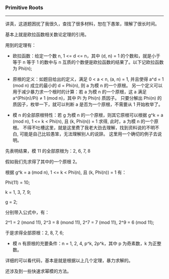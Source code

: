 ### Primitive Roots

---

讲真，这道题困扰了我很久，查找了很多材料，恕在下愚笨，理解了很长时间。

基本上就是欧拉函数相关数论定理的引用。

用到的定理有：

- 欧拉函数：给定一个数 n, 1 <= d <= n，其中 (d, n) = 1 的个数和，就是小于等于 n 等于 1 的数中与 n 互质的个数便是欧拉函数的结果了。以下记欧拉函数为 Phi(n);

- 原根的定义：如题目给出的定义，满足 0 < a < n, (a, n) = 1, 并且使得 a^d = 1 (mod n) 成立的最小的 d = Phi(n), 则 a 为模 n 的一个原根。 
另一个定义可以用于减少暴力求一个根时的计算：若 a 为模 n 的一个原根，这 a 满足 a^(Phi(n)/Pi) ≠ 1 (mod n)，其中 Pi 为 Phi(n) 质因子。
只要分解出 Phi(n) 的质因子，枚举一下，就可以判断 a 是否为一个原根，不需要从 1 开始枚举了。

- 模 n 的全部原根特性：若 g 为模 n 的一个原根，则其它原根可以根据 g^k = a (mod n), 1 <= k < Phi(n), 且 (k, Phi(n)) = 1 求得,
此时，a 为模 n 的一个原根。
不得不吐槽这里，就是这里费了我老大劲去理解，找到资料说的不明不白, 可能是自己比较愚笨，无法理解别人的说辞。
这里用一个确切的例子去说明。

先表明结果，模 11 的全部原根为：2, 6, 7, 8

假如我们先求得了其中的一个原根 2。

根据 g^k = a (mod n), 1 <= k < Phi(n), 且 (k, Phi(n)) = 1 有：

Phi(11) = 10;

k = 1, 3, 7, 9;

g = 2;

分别带入公式中，有：

2^1 = 2 (mond 11), 2^3 = 8 (mond 11), 2^7 = 7 (mod 11), 2^9 = 6 (mod 11);

于是求得全部原根：2, 8, 7, 6;

- 模 n 有原根的充要条件：n = 1, 2, 4, p^k, 2p^k，其中 p 为奇素数，k 为正整数。

详细的可以看代码，基本是就是根据以上几个定理，暴力求解的。

还涉及到一些快速求幂模的方法。
